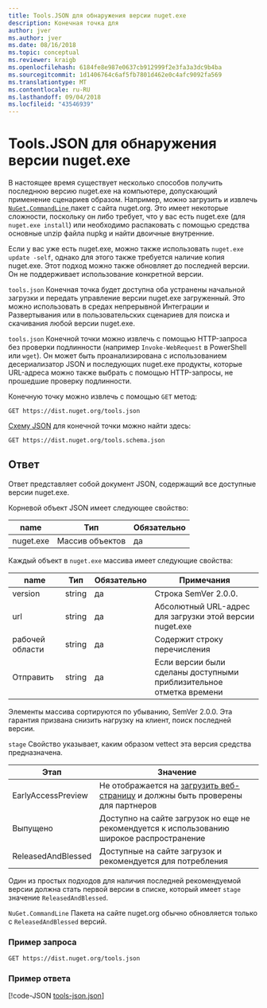 ```yaml
---
title: Tools.JSON для обнаружения версии nuget.exe
description: Конечная точка для
author: jver
ms.author: jver
ms.date: 08/16/2018
ms.topic: conceptual
ms.reviewer: kraigb
ms.openlocfilehash: 6184fe8e987e0637cb912999f2e3fa3a3dc9b4ba
ms.sourcegitcommit: 1d1406764c6af5fb7801d462e0c4afc9092fa569
ms.translationtype: MT
ms.contentlocale: ru-RU
ms.lasthandoff: 09/04/2018
ms.locfileid: "43546939"
---
```

# <a name="toolsjson-for-discovering-nugetexe-versions"></a>Tools.JSON для обнаружения версии nuget.exe

В настоящее время существует несколько способов получить последнюю версию nuget.exe на компьютере, допускающий применение сценариев образом. Например, можно загрузить и извлечь [ `NuGet.CommandLine` ](https://www.nuget.org/packages/NuGet.CommandLine/) пакет с сайта nuget.org. Это имеет некоторые сложности, поскольку он либо требует, что у вас есть nuget.exe (для `nuget.exe install`) или необходимо распаковать с помощью средства основные unzip файла nupkg и найти двоичные внутренние.

Если у вас уже есть nuget.exe, можно также использовать `nuget.exe update -self`, однако для этого также требуется наличие копия nuget.exe. Этот подход можно также обновляет до последней версии. Он не поддерживает использование конкретной версии.

`tools.json` Конечная точка будет доступна оба устранены начальной загрузки и передать управление версии nuget.exe загруженный. Это можно использовать в средах непрерывной Интеграции и Развертывания или в пользовательских сценариев для поиска и скачивания любой версии nuget.exe.

`tools.json` Конечной точки можно извлечь с помощью HTTP-запроса без проверки подлинности (например `Invoke-WebRequest` в PowerShell или `wget`). Он может быть проанализирована с использованием десериализатор JSON и последующих nuget.exe продукты, которые URL-адреса можно также выбрать с помощью HTTP-запросы, не прошедшие проверку подлинности.

Конечную точку можно извлечь с помощью `GET` метод:

    GET https://dist.nuget.org/tools.json

[Схему JSON](http://json-schema.org/) для конечной точки можно найти здесь:

    GET https://dist.nuget.org/tools.schema.json

## <a name="response"></a>Ответ

Ответ представляет собой документ JSON, содержащий все доступные версии nuget.exe.

Корневой объект JSON имеет следующее свойство:

name      | Тип             | Обязательно
--------- | ---------------- | --------
nuget.exe | Массив объектов | да

Каждый объект в `nuget.exe` массива имеет следующие свойства:

name     | Тип   | Обязательно | Примечания
-------- | ------ | -------- | -----
version  | string | да      | Строка SemVer 2.0.0.
url      | string | да      | Абсолютный URL-адрес для загрузки этой версии nuget.exe
рабочей области    | string | да      | Содержит строку перечисления
Отправить | string | да      | Если версии были сделаны доступными приблизительное отметка времени

Элементы массива сортируются по убыванию, SemVer 2.0.0. Эта гарантия призвана снизить нагрузку на клиент, поиск последней версии. 

`stage` Свойство указывает, каким образом vettect эта версия средства предназначена. 

Этап              | Значение
------------------ | ------
EarlyAccessPreview | Не отображается на [загрузить веб-страницу](https://www.nuget.org/downloads) и должны быть проверены для партнеров
Выпущено           | Доступно на сайте загрузок но еще не рекомендуется к использованию широкое распространение
ReleasedAndBlessed | Доступные на сайте загрузок и рекомендуется для потребления

Один из простых подходов для наличия последней рекомендуемой версии должна стать первой версии в списке, который имеет `stage` значение `ReleasedAndBlessed`.

`NuGet.CommandLine` Пакета на сайте nuget.org обычно обновляется только с `ReleasedAndBlessed` версий.

### <a name="sample-request"></a>Пример запроса

    GET https://dist.nuget.org/tools.json

### <a name="sample-response"></a>Пример ответа

[!code-JSON [tools-json.json](./_data/tools-json.json)]
